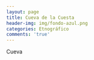 ```yaml
---
layout: page
title: Cueva de la Cuesta
header-img: img/fondo-azul.png
categories: Etnográfico
comments: 'true'
---
```



Cueva

<div class="photos">
</div>
